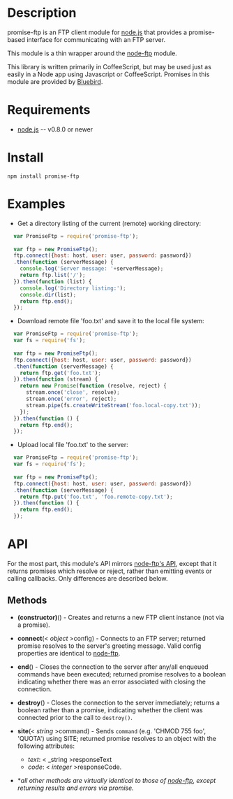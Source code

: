 Description
===========

promise-ftp is an FTP client module for [node.js](http://nodejs.org/) that provides a promise-based interface for
communicating with an FTP server.

This module is a thin wrapper around the [node-ftp](https://github.com/mscdex/node-ftp/blob/master/README.md) module.

This library is written primarily in CoffeeScript, but may be used just as easily in a Node app using Javascript or
CoffeeScript.  Promises in this module are provided by [Bluebird](https://github.com/petkaantonov/bluebird).


Requirements
============

* [node.js](http://nodejs.org/) -- v0.8.0 or newer


Install
=======

    npm install promise-ftp


Examples
========

* Get a directory listing of the current (remote) working directory:

```javascript
  var PromiseFtp = require('promise-ftp');
  
  var ftp = new PromiseFtp();
  ftp.connect({host: host, user: user, password: password})
  .then(function (serverMessage) {
    console.log('Server message: '+serverMessage);
    return ftp.list('/');
  }).then(function (list) {
    console.log('Directory listing:');
    console.dir(list);
    return ftp.end();
  });
```

* Download remote file 'foo.txt' and save it to the local file system:

```javascript
  var PromiseFtp = require('promise-ftp');
  var fs = require('fs');
  
  var ftp = new PromiseFtp();
  ftp.connect({host: host, user: user, password: password})
  .then(function (serverMessage) {
    return ftp.get('foo.txt');
  }).then(function (stream) {
    return new Promise(function (resolve, reject) {
      stream.once('close', resolve);
      stream.once('error', reject);
      stream.pipe(fs.createWriteStream('foo.local-copy.txt'));
    });
  }).then(function () {
    return ftp.end();
  });
```

* Upload local file 'foo.txt' to the server:

```javascript
  var PromiseFtp = require('promise-ftp');
  var fs = require('fs');
  
  var ftp = new PromiseFtp();
  ftp.connect({host: host, user: user, password: password})
  .then(function (serverMessage) {
    return ftp.put('foo.txt', 'foo.remote-copy.txt');
  }).then(function () {
    return ftp.end();
  });
```


API
===

For the most part, this module's API mirrors [node-ftp's API](https://github.com/mscdex/node-ftp#api), except that it
returns promises which resolve or reject, rather than emitting events or calling callbacks.  Only differences are
described below.


Methods
-------

* **(constructor)**() - Creates and returns a new FTP client instance (not via a promise).

* **connect**(< _object_ >config) - Connects to an FTP server; returned promise resolves to the server's greeting
message. Valid config properties are identical to [node-ftp](https://github.com/mscdex/node-ftp#methods).

* **end**() - Closes the connection to the server after any/all enqueued commands have been executed; returned promise
resolves to a boolean indicating whether there was an error associated with closing the connection.

* **destroy**() - Closes the connection to the server immediately; returns a boolean rather than a promise, indicating
whether the client was connected prior to the call to `destroy()`.

* **site**(< _string_ >command) - Sends `command` (e.g. 'CHMOD 755 foo', 'QUOTA') using SITE; returned promise resolves
to an object with the following attributes:
  * _text_: < _string >responseText
  * _code_: < _integer_ >responseCode.

* **all other methods are virtually identical to those of [node-ftp](https://github.com/mscdex/node-ftp#api), except
returning results and errors via promise.*
